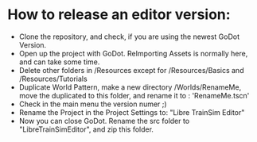 # How to release an editor version:

- Clone the repository, and check, if you are using the newest GoDot Version.
- Open up the project with GoDot. ReImporting Assets is normally here, and can take some time.
- Delete other folders in /Resources except for /Resources/Basics and /Resources/Tutorials
- Duplicate World Pattern, make a new directory /Worlds/RenameMe, move the duplicated to this folder, and rename it to : 'RenameMe.tscn'
- Check in the main menu the version numer ;)
- Rename the Project in the Project Settings to: "Libre TrainSim Editor"
- Now you can close GoDot. Rename the src folder to "LibreTrainSimEditor", and zip this folder.
